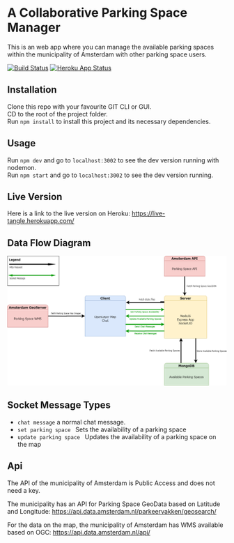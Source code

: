 # A Collaborative Parking Space Manager

This is an web app where you can manage the available parking spaces within the municipality of Amsterdam with other parking space users.

[![Build Status](https://travis-ci.com/tnanhekhan/real-time-web-1920.svg?branch=staging)](https://travis-ci.com/tnanhekhan/real-time-web-1920)
[![Heroku App Status](https://heroku-shields.herokuapp.com/live-tangle)](https://live-tangle.herokuapp.com)

## Installation
Clone this repo with your favourite GIT CLI or GUI.  
CD to the root of the project folder.  
Run ` npm install ` to install this project and its necessary dependencies.  

## Usage
Run `npm dev` and go to `localhost:3002` to see the dev version running with nodemon.  
Run `npm start` and go to `localhost:3002` to see the dev version running.

## Live Version
Here is a link to the live version on Heroku: https://live-tangle.herokuapp.com/

## Data Flow Diagram
![Data flow diagram](docs/dataflow.png "Data flow diagram")

## Socket Message Types
- `chat message` a normal chat message.
- `set parking space ` Sets the availability of a parking space
- `update parking space ` Updates the availability of a parking space on the map

## Api
The API of the municipality of Amsterdam is Public Access and does not need a key.

The municipality has an API for Parking Space GeoData based on Latitude and Longitude: https://api.data.amsterdam.nl/parkeervakken/geosearch/

For the data on the map, the municipality of Amsterdam has WMS available based on OGC: https://api.data.amsterdam.nl/api/

